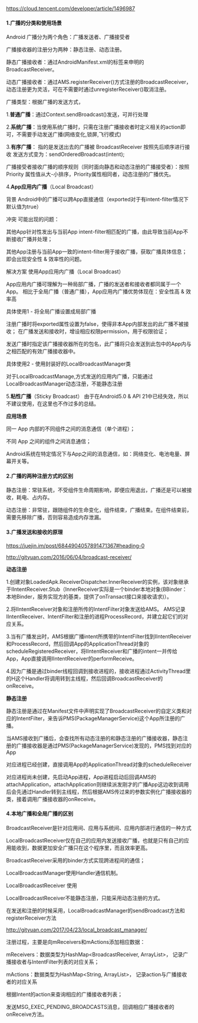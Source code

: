 
https://cloud.tencent.com/developer/article/1496987


#### 1.广播的分类和使用场景

Android 广播分为两个角色：广播发送者、广播接受者

广播接收器的注册分为两种：静态注册、动态注册。

静态广播接收者：通过AndroidManifest.xml的标签来申明的BroadcastReceiver。

动态广播接收者：通过AMS.registerReceiver()方式注册的BroadcastReceiver，动态注册更为灵活，可在不需要时通过unregisterReceiver()取消注册。

广播类型：根据广播的发送方式，

1.**普通广播**：通过Context.sendBroadcast()发送，可并行处理

2.**系统广播**：当使用系统广播时，只需在注册广播接收者时定义相关的action即可，不需要手动发送广播(网络变化,锁屏,飞行模式)

3.**有序广播**： 指的是发送出去的广播被 BroadcastReceiver 按照先后顺序进行接收 发送方式变为：sendOrderedBroadcast(intent);

广播接受者接收广播的顺序规则（同时面向静态和动态注册的广播接受者）：按照 Priority 属性值从大-小排序，Priority属性相同者，动态注册的广播优先。

4.**App应用内广播**（Local Broadcast）

背景 Android中的广播可以跨App直接通信（exported对于有intent-filter情况下默认值为true）

冲突 可能出现的问题：

其他App针对性发出与当前App intent-filter相匹配的广播，由此导致当前App不断接收广播并处理；

其他App注册与当前App一致的intent-filter用于接收广播，获取广播具体信息；
即会出现安全性 & 效率性的问题。

解决方案 使用App应用内广播（Local Broadcast）

App应用内广播可理解为一种局部广播，广播的发送者和接收者都同属于一个App。
相比于全局广播（普通广播），App应用内广播优势体现在：安全性高 & 效率高

具体使用1 - 将全局广播设置成局部广播

注册广播时将exported属性设置为false，使得非本App内部发出的此广播不被接收；
在广播发送和接收时，增设相应权限permission，用于权限验证；

发送广播时指定该广播接收器所在的包名，此广播将只会发送到此包中的App内与之相匹配的有效广播接收器中。


具体使用2 - 使用封装好的LocalBroadcastManager类

对于LocalBroadcastManage,方式发送的应用内广播，只能通过LocalBroadcastManager动态注册，不能静态注册


5.**粘性广播**（Sticky Broadcast）
由于在Android5.0 & API 21中已经失效，所以不建议使用，在这里也不作过多的总结。

**应用场景**

同一 App 内部的不同组件之间的消息通信（单个进程）；

不同 App 之间的组件之间消息通信；

Android系统在特定情况下与App之间的消息通信，如：网络变化、电池电量、屏幕开关等。


#### 2.广播的两种注册方式的区别

静态注册：常驻系统，不受组件生命周期影响，即便应用退出，广播还是可以被接收，耗电、占内存。

动态注册：非常驻，跟随组件的生命变化，组件结束，广播结束。在组件结束前，需要先移除广播，否则容易造成内存泄漏。

#### 3.广播发送和接收的原理

https://juejin.im/post/6844904057891471367#heading-0

http://gityuan.com/2016/06/04/broadcast-receiver/

**动态注册**

1.创建对象LoadedApk.ReceiverDispatcher.InnerReceiver的实例，该对象继承于IIntentReceiver.Stub（InnerReceiver实际是一个binder本地对象(BBinder：本地Binder，服务实现方的基类，提供了onTransact接口来接收请求)）。

2.将IIntentReceiver对象和注册所传的IntentFilter对象发送给AMS。 AMS记录IIntentReceiver、IntentFilter和注册的进程ProcessRecord，并建立起它们的对应关系。

3.当有广播发出时，AMS根据广播intent所携带的IntentFilter找到IIntentReceiver和ProcessRecord，然后回调App的ApplicationThread对象的scheduleRegisteredReceiver，将IIntentReceiver和广播的intent一并传给App，App直接调用IIntentReceiver的performReceive。

4.因为广播是通过binder线程回调到接收进程的，接收进程通过ActivityThread里的H这个Handler将调用转到主线程，然后回调BroadcastReceiver的onReceive。

**静态注册**

静态注册是通过在Manifest文件中声明实现了BroadcastReceiver的自定义类和对应的IntentFilter，来告诉PMS(PackageManagerService)这个App所注册的广播。


 当AMS接收到广播后，会查找所有动态注册的和静态注册的广播接收器，静态注册的广播接收器是通过PMS(PackageManagerService)发现的，PMS找到对应的App

对应进程已经创建，直接调用App的ApplicationThread对象的scheduleReceiver

对应进程尚未创建，先启动App进程，App进程启动后回调AMS的attachApplication，attachApplication则继续派发刚才的广播App这边收到调用后会先通过Handler转到主线程，然后根据AMS传过来的参数实例化广播接收器的类，接着调用广播接收器的onReceive。



#### 4.本地广播和全局广播的区别

BroadcastReceiver是针对应用间、应用与系统间、应用内部进行通信的一种方式

LocalBroadcastReceiver仅在自己的应用内发送接收广播，也就是只有自己的应用能收到，数据更加安全广播只在这个程序里，而且效率更高。


BroadcastReceiver采用的binder方式实现跨进程间的通信；

LocalBroadcastManager使用Handler通信机制。


LocalBroadcastReceiver 使用

LocalBroadcastReceiver不能静态注册，只能采用动态注册的方式。

在发送和注册的时候采用，LocalBroadcastManager的sendBroadcast方法和registerReceiver方法

http://gityuan.com/2017/04/23/local_broadcast_manager/

注册过程，主要是向mReceivers和mActions添加相应数据：

mReceivers：数据类型为HashMap<BroadcastReceiver, ArrayList>， 记录广播接收者与IntentFilter列表的对应关系；

mActions：数据类型为HashMap<String, ArrayList>， 记录action与广播接收者的对应关系

根据Intent的action来查询相应的广播接收者列表；

发送MSG_EXEC_PENDING_BROADCASTS消息，回调相应广播接收者的onReceive方法。










